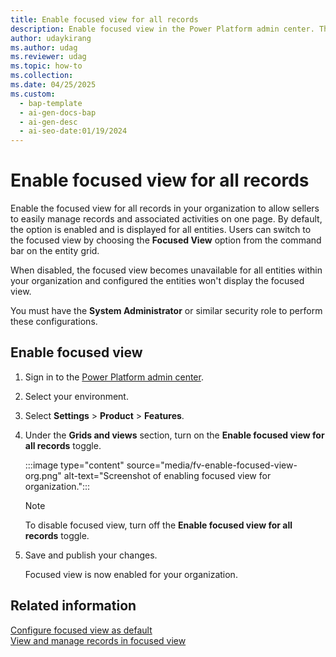 ```yaml
---
title: Enable focused view for all records
description: Enable focused view in the Power Platform admin center. This displays the focused view for all entities in your organization.
author: udaykirang
ms.author: udag
ms.reviewer: udag
ms.topic: how-to
ms.collection:
ms.date: 04/25/2025
ms.custom:
  - bap-template
  - ai-gen-docs-bap
  - ai-gen-desc
  - ai-seo-date:01/19/2024
---
```


# Enable focused view for all records

Enable the focused view for all records in your organization to allow sellers to easily manage records and associated activities on one page. By default, the option is enabled and is displayed for all entities. Users can switch to the focused view by choosing the **Focused View** option from the command bar on the entity grid.

When disabled, the focused view becomes unavailable for all entities within your organization and configured the entities won't display the focused view.

You must have the **System Administrator** or similar security role to perform these configurations. 

## Enable focused view 

1. Sign in to the [Power Platform admin center](https://admin.powerplatform.microsoft.com/).
1. Select your environment.
1. Select **Settings** > **Product** > **Features**.
1. Under the **Grids and views** section, turn on the **Enable focused view for all records** toggle.  

    :::image type="content" source="media/fv-enable-focused-view-org.png" alt-text="Screenshot of enabling focused view for organization.":::

    > [!NOTE]
    > To disable focused view, turn off the **Enable focused view for all records** toggle.

1. Save and publish your changes.

   Focused view is now enabled for your organization.  

## Related information

[Configure focused view as default](set-focused-view-as-default.md)  
[View and manage records in focused view](focused-view.md)
